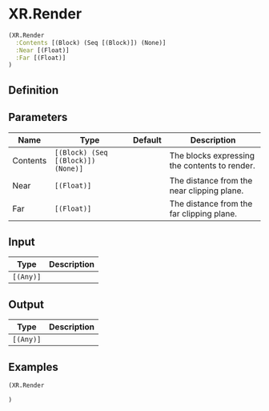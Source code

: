 # XR.Render

```clojure
(XR.Render
  :Contents [(Block) (Seq [(Block)]) (None)]
  :Near [(Float)]
  :Far [(Float)]
)
```

## Definition


## Parameters
| Name | Type | Default | Description |
|------|------|---------|-------------|
| Contents | `[(Block) (Seq [(Block)]) (None)]` |  | The blocks expressing the contents to render. |
| Near | `[(Float)]` |  | The distance from the near clipping plane. |
| Far | `[(Float)]` |  | The distance from the far clipping plane. |


## Input
| Type | Description |
|------|-------------|
| `[(Any)]` |  |


## Output
| Type | Description |
|------|-------------|
| `[(Any)]` |  |


## Examples

```clojure
(XR.Render

)
```
